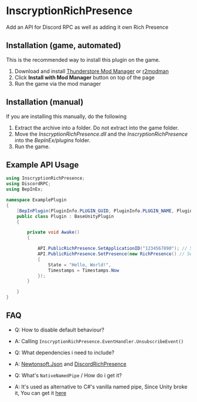 # InscryptionRichPresence

Add an API for Discord RPC as well as adding it own Rich Presence

## Installation (game, automated)

This is the recommended way to install this plugin on the game.

1. Download and install [Thunderstore Mod Manager](https://www.overwolf.com/app/Thunderstore-Thunderstore_Mod_Manager) or [r2modman](https://inscryption.thunderstore.io/package/ebkr/r2modman/)
2. Click **Install with Mod Manager** button on top of the page
3. Run the game via the mod manager

## Installation (manual)

If you are installing this manually, do the following

1. Extract the archive into a folder. Do not extract into the game folder.
2. Move the _InscryptionRichPresence.dll_ and the _InscryptionRichPresence_ into the _BepInEx/plugins_ folder.
3. Run the game.

## Example API Usage

```cs
using InscryptionRichPresence;
using DiscordRPC;
using BepInEx;

namespace ExamplePlugin
{
    [BepInPlugin(PluginInfo.PLUGIN_GUID, PluginInfo.PLUGIN_NAME, PluginInfo.PLUGIN_VERSION)]
    public class Plugin : BaseUnityPlugin
    {

        private void Awake()
        {

            API.PublicRichPresence.SetApplicationID("1234567890"); // Setting this to your own application ID
            API.PublicRichPresence.SetPresence(new RichPresence() // Set the Presence
            {
                State = "Hello, World!",
                Timestamps = Timestamps.Now
            });
        }

    }
}
```

## FAQ

- Q: How to disable default behaviour?
- A: Calling `InscryptionRichPresence.EventHandler.UnsubscribeEvent()`

- Q: What dependencies i need to include?
- A: [Newtonsoft.Json](https://www.newtonsoft.com/json) and [DiscordRichPresence](https://github.com/Lachee/discord-rpc-csharp)

- Q: What's `NativeNamedPipe` / How do i get it?
- A: It's used as alternative to C#'s vanilla named pipe, Since Unity broke it, You can get it [here](https://github.com/Lachee/unity-named-pipes/tree/master/UnityNamedPipe.Native)
